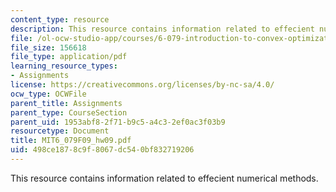 ```yaml
---
content_type: resource
description: This resource contains information related to effecient numerical methods.
file: /ol-ocw-studio-app/courses/6-079-introduction-to-convex-optimization-fall-2009/498ce1878c9f8067dc540bf832719206_MIT6_079F09_hw09.pdf
file_size: 156618
file_type: application/pdf
learning_resource_types:
- Assignments
license: https://creativecommons.org/licenses/by-nc-sa/4.0/
ocw_type: OCWFile
parent_title: Assignments
parent_type: CourseSection
parent_uid: 1953abf8-2f71-b9c5-a4c3-2ef0ac3f03b9
resourcetype: Document
title: MIT6_079F09_hw09.pdf
uid: 498ce187-8c9f-8067-dc54-0bf832719206
---
```

This resource contains information related to effecient numerical methods.